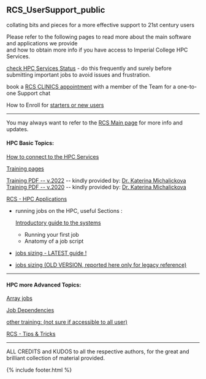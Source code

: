 ## RCS_UserSupport_public

collating bits and pieces for a more effective support to 21st century users  


Please refer to the following pages to read more about the main software and applications we provide  
and how to obtain more info if you have access to Imperial College HPC Services.

[check HPC Services Status](/Service_Status.md) - do this frequently and surely before submitting important jobs to avoid issues and frustration.

book a [RCS CLINICS appointment](/RCS_admchorz/about_HPC_clinics.md) with a member of the Team for a one-to-one Support chat

How to Enroll for [starters or new users](/RCS_admchorz/HPC_newstarter.md)

---
You may always want to refer to the [RCS Main page](https://www.imperial.ac.uk/admin-services/ict/self-service/research-support/rcs/) for more info and updates.

#### HPC Basic Topics:

[How to connect to the HPC Services](https://www.imperial.ac.uk/admin-services/ict/self-service/research-support/rcs/support/getting-started/using-ssh/)

[Training pages](https://www.imperial.ac.uk/admin-services/ict/self-service/research-support/rcs/training/)

[Training PDF -- v.2022](https://imperialcollegelondon.app.box.com/s/kwjxbd5bc87w296wo0m7fdwo9jct5vvs) -- kindly provided by: [Dr. Katerina Michalickova](https://www.imperial.ac.uk/collegedirectory/index.asp?PeopleID=215926)  
[Training PDF -- v.2020](https://imperialcollegelondon.app.box.com/s/4ohpl9tr172anl7usfd1l4y9rqbi0dmw)  -- kindly provided by: [Dr. Katerina Michalickova](https://www.imperial.ac.uk/collegedirectory/index.asp?PeopleID=215926)  


[RCS - HPC Applications](https://www.imperial.ac.uk/admin-services/ict/self-service/research-support/rcs/support/applications/)

- running jobs on the HPC, useful Sections  :  

  [Introductory guide to the systems](https://www.imperial.ac.uk/admin-services/ict/self-service/research-support/rcs/support/getting-started/)

  - Running your first job
  - Anatomy of a job script


- [jobs sizing - LATEST guide !](https://wiki.imperial.ac.uk/pages/viewpage.action?spaceKey=HPC&title=New+Job+sizing+guidance)

- [jobs sizing (OLD VERSION, reported here only for legacy reference)](https://www.imperial.ac.uk/admin-services/ict/self-service/research-support/rcs/computing/job-sizing-guidance/)

---

#### HPC more Advanced Topics:

[Array jobs](https://www.imperial.ac.uk/admin-services/ict/self-service/research-support/rcs/computing/array-jobs/)

[Job Dependencies](https://www.imperial.ac.uk/admin-services/ict/self-service/research-support/rcs/computing/array-jobs/job-dependencies/)

[other training: (not sure if accessible to all user)](https://imperial.cloud.panopto.eu/Panopto/Pages/Viewer.aspx?id=4d5cc349-00a0-4889-bc53-abc600f32b44)

[RCS - Tips & Tricks](https://imperialcollegelondon.github.io/research-computing-tips/)

--------------------------------------------------------------------------------------------------------------------------------------------



ALL CREDITS and KUDOS to all the respective authors, for the great and brilliant collection of material provided.


{% include footer.html %}